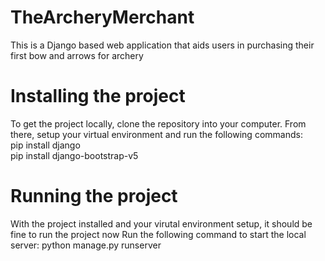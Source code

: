 # TheArcheryMerchant
This is a Django based web application that aids users in purchasing their first bow and arrows for archery

# Installing the project
To get the project locally, clone the repository into your computer.
From there, setup your virtual environment and run the following commands:  
pip install django  
pip install django-bootstrap-v5

# Running the project
With the project installed and your virutal environment setup, it should be fine to run the project now
Run the following command to start the local server:
python manage.py runserver
